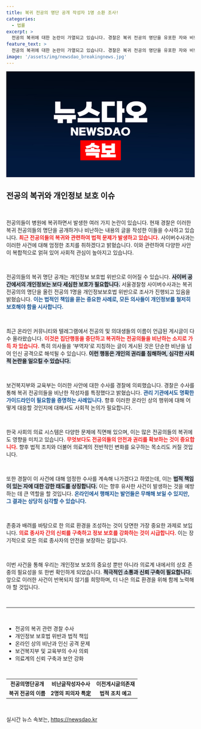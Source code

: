 ```yaml
---
title: 복귀 전공의 명단 공개 작성자 1명 소환 조사!
categories:
  - 법률
excerpt: >
  전공의 복귀에 대한 논란이 가열되고 있습니다. 경찰은 복귀 전공의 명단을 유포한 자와 비난 글을 쓴 작성자를 조사 중이며, 개인정보보호법 위반 혐의로 수사가 진행되고 있습니다. 온라인에서의 논란이 어떤 결과를 가져올지 주목됩니다!
feature_text: >
  전공의 복귀에 대한 논란이 가열되고 있습니다. 경찰은 복귀 전공의 명단을 유포한 자와 비난 글을 쓴 작성자를 조사 중이며, 개인정보보호법 위반 혐의로 수사가 진행되고 있습니다. 온라인에서의 논란이 어떤 결과를 가져올지 주목됩니다!
image: '/assets/img/newsdao_breakingnews.jpg'
---
```


<p><img src="/assets/img/newsdao_breakingnews.jpg" alt="cryptoinkorea 속보" /></p>

<h2 data-ke-size="size26">전공의 복귀와 개인정보 보호 이슈</h2>

<p data-ke-size="size16">&nbsp;</p>

<p>전공의들이 병원에 복귀하면서 발생한 여러 가지 논란이 있습니다. 현재 경찰은 이러한 복귀 전공의들의 명단을 공개하거나 비난하는 내용의 글을 작성한 이들을 수사하고 있습니다. <b><span style="color: #ee2323;">최근 전공의들의 복귀와 관련하여 법적 문제가 발생하고 있습니다.</span></b> 사이버수사과는 이러한 사건에 대해 엄정한 조치를 취하겠다고 밝혔습니다. 이와 관련하여 다양한 사안이 복합적으로 얽혀 있어 사회적 관심이 높아지고 있습니다.</p>

<p data-ke-size="size16">&nbsp;</p>

<p>전공의들의 복귀 명단 공개는 개인정보 보호법 위반으로 이어질 수 있습니다. <b><span style="background-color: #21538527;">사이버 공간에서의 개인정보는 보다 세심한 보호가 필요합니다.</span></b> 서울경찰청 사이버수사과는 복귀 전공의의 명단을 올린 전공의 1명을 개인정보보호법 위반으로 조사가 진행되고 있음을 밝혔습니다. <b><span style="color: #1a5490;">이는 법적인 책임을 묻는 중요한 사례로, 모든 의사들이 개인정보를 철저히 보호해야 함을 시사합니다.</span></b></p>

<p data-ke-size="size16">&nbsp;</p>

<p>최근 온라인 커뮤니티와 텔레그램에서 전공의 및 의대생들의 이름이 언급된 게시글이 다수 올라왔습니다. <b><span style="color: #ee2323;">이것은 집단행동을 중단하고 복귀하는 전공의들을 비난하는 소지로 가득 차 있습니다.</span></b> 특히 의사들을 ‘부역자’로 지칭하는 글이 게시된 것은 단순한 비난을 넘어 인신 공격으로 해석될 수 있습니다. <b><span style="background-color: #21538527;">이런 행동은 개인의 권리를 침해하며, 심각한 사회적 논란을 일으킬 수 있습니다.</span></b></p>

<p data-ke-size="size16">&nbsp;</p>

<p>보건복지부와 교육부는 이러한 사안에 대한 수사를 경찰에 의뢰했습니다. 경찰은 수사를 통해 복귀 전공의들을 비난한 작성자를 특정했다고 밝혔습니다. <b><span style="color: #1a5490;">관리 기관에서도 명확한 가이드라인이 필요함을 증명하는 사례입니다.</span></b> 향후 이러한 온라인 상의 행위에 대해 어떻게 대응할 것인지에 대해서도 사회적 논의가 필요합니다.</p>

<p data-ke-size="size16">&nbsp;</p>

<p>한국 사회의 의료 시스템은 다양한 문제에 직면해 있으며, 이는 많은 전공의들의 복귀에도 영향을 미치고 있습니다. <b><span style="color: #ee2323;">무엇보다도 전공의들의 안전과 권리를 확보하는 것이 중요합니다.</span></b> 향후 법적 조치와 더불어 의료계의 전반적인 변화를 요구하는 목소리도 커질 것입니다.</p>

<p data-ke-size="size16">&nbsp;</p>

<p>또한 경찰이 이 사건에 대해 엄정한 수사를 계속해 나가겠다고 하였는데, 이는 <b><span style="background-color: #21538527;">법적 책임이 있는 자에 대한 강한 태도를 상징합니다.</span></b> 이는 향후 유사한 사건이 발생하는 것을 예방하는 데 큰 역할을 할 것입니다. <b><span style="color: #1a5490;">온라인에서 행해지는 발언들은 무해해 보일 수 있지만, 그 결과는 상당히 심각할 수 있습니다.</span></b></p>

<p data-ke-size="size16">&nbsp;</p>

<p>존중과 배려를 바탕으로 한 의료 환경을 조성하는 것이 당면한 가장 중요한 과제로 보입니다. <b><span style="color: #ee2323;">의료 종사자 간의 신뢰를 구축하고 정보 보호를 강화하는 것이 시급합니다.</span></b> 이는 장기적으로 모든 의료 종사자의 안전을 보장하는 길입니다.</p>

<p data-ke-size="size16">&nbsp;</p>

<p>이번 사건을 통해 우리는 개인정보 보호의 중요성 뿐만 아니라 의료계 내에서의 상호 존중의 필요성을 또 한번 확인하게 되었습니다. <b><span style="background-color: #21538527;">적극적인 소통과 신뢰 구축이 필요합니다.</span></b> 앞으로 이러한 사건이 반복되지 않기를 희망하며, 더 나은 의료 환경을 위해 함께 노력해야 할 것입니다. </p>

<p data-ke-size="size16">&nbsp;</p>

<hr>

<p data-ke-size="size16">&nbsp;</p>

<ul>
    <li>전공의 복귀 관련 경찰 수사</li>
    <li>개인정보 보호법 위반과 법적 책임</li>
    <li>온라인 상의 비난과 인신 공격 문제</li>
    <li>보건복지부 및 교육부의 수사 의뢰</li>
    <li>의료계의 신뢰 구축과 보안 강화</li>
</ul>

<p data-ke-size="size16">&nbsp;</p>

<table style="width: 100%;">
    <tr>
        <td style="text-align: center; height: 17px;"><b>전공의명단공개</b></td>
        <td style="text-align: center; height: 17px;"><b>비난글작성자수사</b></td>
        <td style="text-align: center; height: 17px;"><b>이전게시글의존재</b></td>
    </tr>
    <tr>
        <td style="text-align: center; height: 17px;"><b>복귀 전공의 이름</b></td>
        <td style="text-align: center; height: 17px;"><b>2명의 피의자 특定</b></td>
        <td style="text-align: center; height: 17px;"><b>법적 조치 예고</b></td>
    </tr>
</table>

<p data-ke-size="size16">&nbsp;</p>
실시간 뉴스 속보는, <a href="https://newsdao.kr" rel="dofollow">https://newsdao.kr</a>


